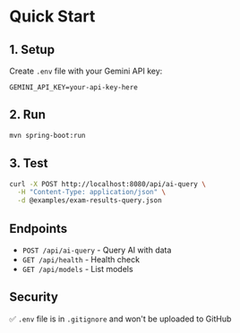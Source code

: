 # Quick Start

## 1. Setup
Create `.env` file with your Gemini API key:
```
GEMINI_API_KEY=your-api-key-here
```

## 2. Run
```bash
mvn spring-boot:run
```

## 3. Test
```bash
curl -X POST http://localhost:8080/api/ai-query \
  -H "Content-Type: application/json" \
  -d @examples/exam-results-query.json
```

## Endpoints
- `POST /api/ai-query` - Query AI with data
- `GET /api/health` - Health check
- `GET /api/models` - List models

## Security
✅ `.env` file is in `.gitignore` and won't be uploaded to GitHub
